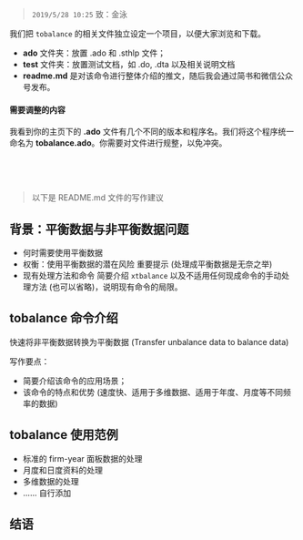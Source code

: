 > `2019/5/28 10:25` 致：金泳

我们把 `tobalance` 的相关文件独立设定一个项目，以便大家浏览和下载。

- **ado** 文件夹：放置 .ado 和 .sthlp 文件；
- **test** 文件夹：放置测试文档，如 .do, .dta 以及相关说明文档
- **readme.md** 是对该命令进行整体介绍的推文，随后我会通过简书和微信公众号发布。

#### 需要调整的内容

我看到你的主页下的 **.ado** 文件有几个不同的版本和程序名。我们将这个程序统一命名为 **tobalance.ado**。你需要对文件进行规整，以免冲突。

&emsp;

&emsp;

> 以下是 README.md 文件的写作建议

## 背景：平衡数据与非平衡数据问题
- 何时需要使用平衡数据
- 权衡：使用平衡数据的潜在风险
  重要提示 (处理成平衡数据是无奈之举)
- 现有处理方法和命令
  简要介绍 `xtbalance` 以及不适用任何现成命令的手动处理方法 (也可以省略)，说明现有命令的局限。

## tobalance 命令介绍

快速将非平衡数据转换为平衡数据 (Transfer unbalance data to balance data)

写作要点：
- 简要介绍该命令的应用场景；
- 该命令的特点和优势 (速度快、适用于多维数据、适用于年度、月度等不同频率的数据)

## tobalance 使用范例

- 标准的 firm-year 面板数据的处理
- 月度和日度资料的处理
- 多维数据的处理
- …… 自行添加

## 结语 

